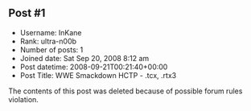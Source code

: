 ## Post #1
- Username: InKane
- Rank: ultra-n00b
- Number of posts: 1
- Joined date: Sat Sep 20, 2008 8:12 am
- Post datetime: 2008-09-21T00:21:40+00:00
- Post Title: WWE Smackdown HCTP - .tcx, .rtx3

The contents of this post was deleted because of possible forum rules violation.
